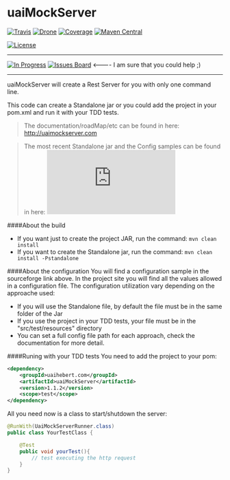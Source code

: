 # uaiMockServer

[![Travis][travis-image]][travis-url] [![Drone][drone-image]][drone-url] [![Coverage][coverage-image]][coverage-url] [![Maven Central][maven-image]][maven-url]

[![License][license-image]][license-url]

---------------------------------------------------------------

[![In Progress][waffle-image-progress]][waffle-url] [![Issues Board][waffle-image]][waffle-url] <---- I am sure that you could help ;)

---------------------------------------------------------------

uaiMockServer will create a Rest Server for you with only one command line.

This code can create a Standalone jar or you could add the project in your pom.xml and run it with your TDD tests.

> The documentation/roadMap/etc can be found in here: http://uaimockserver.com

> The most recent Standalone jar and the Config samples can be found in here: [![Download uaiMockServer](https://sourceforge.net/sflogo.php?type=16&group_id=2405235)](https://sourceforge.net/p/uaimockserver/)

####About the build
* If you want just to create the project JAR, run the command: `mvn clean install`
* If you want to create the Standalone jar, run the command: `mvn clean install -Pstandalone`
 

####About the configuration
You will find a configuration sample in the sourceforge link above. In the project site you will find all the values allowed in a configuration file.
The configuration utilization vary depending on the approache used:
* If you will use the Standalone file, by default the file must be in the same folder of the Jar
* If you use the project in your TDD tests, your file must be in the "src/test/resources" directory
* You can set a full config file path for each approach, check the documentation for more detail.

####Runing with your TDD tests
You need to add the project to your pom:

```xml
<dependency>
    <groupId>uaihebert.com</groupId>
    <artifactId>uaiMockServer</artifactId>
    <version>1.1.2</version>
    <scope>test</scope>
</dependency>
```

All you need now is a class to start/shutdown the server:
```java
@RunWith(UaiMockServerRunner.class)
public class YourTestClass {

    @Test
    public void yourTest(){
        // test executing the http request
    }
}
```

[maven-url]: https://maven-badges.herokuapp.com/maven-central/uaihebert.com/uaiMockServer
[maven-image]: https://maven-badges.herokuapp.com/maven-central/uaihebert.com/uaiMockServer/badge.svg

[coverage-url]: https://coveralls.io/r/uaihebert/uaiMockServer?branch=master
[coverage-image]: https://coveralls.io/repos/uaihebert/uaiMockServer/badge.svg?branch=master

[travis-url]: https://travis-ci.org/uaihebert/uaiMockServer
[travis-image]: https://travis-ci.org/uaihebert/uaiMockServer.svg?branch=master

[license-url]: https://gitter.im/uaihebert/uaiMockServer/blob/master/LICENSE
[license-image]: https://img.shields.io/badge/license-MIT-blue.svg?style=flat

[drone-url]: https://drone.io/github.com/uaihebert/uaiMockServer/latest
[drone-image]: https://drone.io/github.com/uaihebert/uaiMockServer/status.png

[waffle-url]: http://waffle.io/uaihebert/uaimockserver
[waffle-image]: https://badge.waffle.io/uaihebert/uaimockserver.svg?label=ready&title=Next%20Features
[waffle-image-progress]: https://badge.waffle.io/uaihebert/uaimockserver.svg?label=in%20progress&title=In%20Progress
